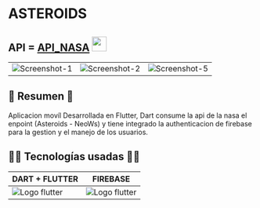 # ASTEROIDS
## API = [API_NASA](https://api.nasa.gov/) <img class="usa-logo-img" src="https://api.nasa.gov/assets/img/favicons/favicon-192.png" width=30px> 

<table>
    <tr>
        <td><img src='https://i.postimg.cc/FzFCmJNf/Screenshot-1.png' border='0' alt='Screenshot-1'/></td>
        <td><img src='https://i.postimg.cc/zBrPtcQF/Screenshot-2.png' border='0' alt='Screenshot-2'/></td>
        <td><img src='https://i.postimg.cc/3wpcZTtw/Screenshot-5.png' border='0' alt='Screenshot-5'/></td>
    </tr>
</table>

## 📜 Resumen 📜
Aplicacion movíl Desarrollada en Flutter, Dart consume la api de la nasa el enpoint (Asteroids - NeoWs) y tiene integrado la authenticacion de firebase para la gestion y el manejo de los usuarios.

## 👨‍💻 Tecnologías usadas 👨‍💻

<table>
    <thead>
        <tr>
            <th> DART + FLUTTER</th>            
            <th> FIREBASE </th>
        </tr>
    </thead>
    <tbody>
        <tr>            
            <td><img src="https://terminalroot.com/assets/img/dart/flutter-dart.jpg" alt="Logo flutter"></td>
            <td><img src="https://admin.johnserrano.co/content/images/2021/01/Firebase.jpg" alt="Logo flutter"></td>            
        </tr>
    </tbody>
</table>
